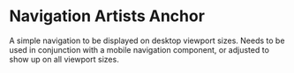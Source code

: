# Navigation Artists Anchor

A simple navigation to be displayed on desktop viewport sizes. Needs to be used in conjunction with a mobile navigation component, or adjusted to show up on all viewport sizes.
